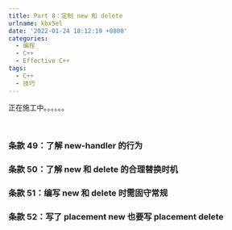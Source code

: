 ```yaml
---
title: Part 8：定制 new 和 delete
urlname: kbx5el
date: '2022-01-24 18:12:19 +0800'
categories:
  - 编程
  - C++
  - Effective C++
tags:
  - C++
  - 技巧
---
```


正在施工中。。。。。。
​

<!-- more -->

​

### 条款 49：了解 new-handler 的行为

### 条款 50：了解 new 和 delete 的合理替换时机

### 条款 51：编写 new 和 delete 时需固守常规

### 条款 52：写了 placement new 也要写 placement delete
